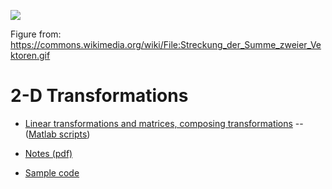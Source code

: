 
![](https://upload.wikimedia.org/wikipedia/commons/2/25/Streckung_der_Summe_zweier_Vektoren.gif)

Figure from: https://commons.wikimedia.org/wiki/File:Streckung_der_Summe_zweier_Vektoren.gif

# 2-D Transformations

- [Linear transformations and matrices, composing transformations](https://htmlpreview.github.io/?https://github.com/eraldoribeiro/composing-transformations/blob/main/compositingTransformations.html) -- ([Matlab scripts](https://github.com/eraldoribeiro/composing-transformations/tree/main/code))

- [Notes (pdf)](https://github.com/eraldoribeiro/2d_transformations/blob/main/transformations2d.pdf)

- [Sample code](https://github.com/eraldoribeiro/2d_transformations/tree/main/code)
